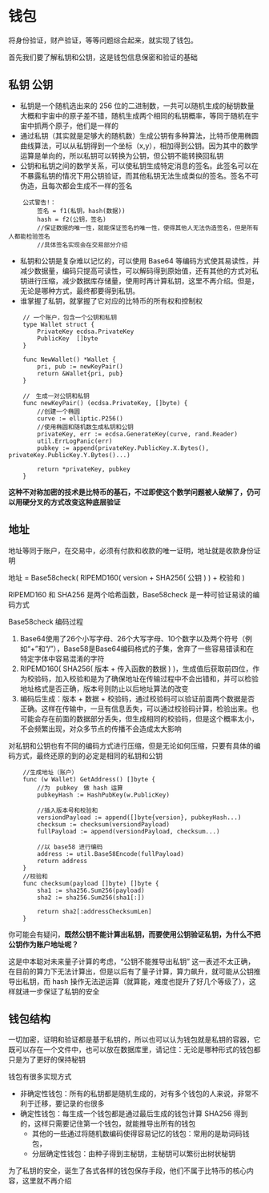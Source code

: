 # 钱包

将身份验证，财产验证，等等问题综合起来，就实现了钱包。

首先我们要了解私钥和公钥，这是钱包信息保密和验证的基础

## 私钥 公钥
- 私钥是一个随机选出来的 256 位的二进制数，一共可以随机生成的秘钥数量大概和宇宙中的原子差不错，随机生成两个相同的私钥概率，等同于随机在宇宙中抓两个原子，他们是一样的
- 通过私钥（其实就是足够大的随机数）生成公钥有多种算法，比特币使用椭圆曲线算法，可以从私钥得到一个坐标（x,y），相加得到公钥。因为其中的数学运算是单向的，所以私钥可以转换为公钥，但公钥不能转换回私钥
- 公钥和私钥之间的数学关系，可以使私钥生成特定消息的签名。此签名可以在不暴露私钥的情况下用公钥验证，而其他私钥无法生成类似的签名。签名不可伪造，且每次都会生成不一样的签名
```
    公式警告!：
        签名 = f1(私钥，hash(数据))
        hash = f2(公钥，签名)
        //保证数据的唯一性，就能保证签名的唯一性，使得其他人无法伪造签名，但是所有人都能检验签名
        //具体签名实现会在交易部分介绍
```
- 私钥和公钥是复杂难以记忆的，可以使用 Base64 等编码方式使其易读性，并减少数据量，编码只提高可读性，可以解码得到原始值，还有其他的方式对私钥进行压缩，减少数据库存储量，使用时再计算私钥，这里不再介绍。但是，无论是哪种方式，最终都要得到私钥。
- 谁掌握了私钥，就掌握了它对应的比特币的所有权和控制权

```
    // 一个账户，包含一个公钥和私钥
    type Wallet struct {
        PrivateKey ecdsa.PrivateKey
        PublicKey  []byte
    }

    func NewWallet() *Wallet {
        pri, pub := newKeyPair()
        return &Wallet{pri, pub}
    }

    //　生成一对公钥和私钥
    func newKeyPair() (ecdsa.PrivateKey, []byte) {
        //创建一个椭圆
        curve := elliptic.P256()
        //使用椭圆和随机数生成私钥和公钥
        privateKey, err := ecdsa.GenerateKey(curve, rand.Reader)
        util.ErrLogPanic(err)
        pubkey := append(privateKey.PublicKey.X.Bytes(), privateKey.PublicKey.Y.Bytes()...)

        return *privateKey, pubkey
    }
```

**这种不对称加密的技术是比特币的基石，不过即使这个数学问题被人破解了，仍可以用硬分叉的方式改变这种底层验证**

## 地址 
地址等同于账户，在交易中，必须有付款和收款的唯一证明，地址就是收款身份证明

地址 = Base58check( RIPEMD160( version + SHA256( 公钥 ) ) + 校验和 )

RIPEMD160 和 SHA256 是两个哈希函数，Base58check 是一种可验证易读的编码方式

Base58check 编码过程
1. Base64使用了26个小写字母、26个大写字母、10个数字以及两个符号（例如“+”和“/”），Base58是Base64编码格式的子集，舍弃了一些容易错读和在特定字体中容易混淆的字符
2. RIPEMD160( SHA256( 版本 + 传入函数的数据 ) )，生成值后获取前四位，作为校验码，加入校验和是为了确保地址在传输过程中不会出错和，并可以检验地址格式是否正确，版本号则防止以后地址算法的改变
3. 编码后生成：版本 + 数据 + 校验码，通过校验码可以验证前面两个数据是否正确。这样在传输中，一旦有信息丢失，可以通过校验码计算，检验出来。也可能会存在前面的数据部分丢失，但生成相同的校验码，但是这个概率太小，不会频繁出现，对众多节点的传播不会造成太大影响

对私钥和公钥也有不同的编码方式进行压缩，但是无论如何压缩，只要有具体的编码方式，最终还原的到的必定是相同的私钥和公钥

```
    //生成地址（账户）
    func (w Wallet) GetAddress() []byte {
        //为　pubkey　做 hash 运算
        pubkeyHash := HashPubKey(w.PublicKey)

        //插入版本号和校验和
        versiondPayload := append([]byte{version}, pubkeyHash...)
        checksum := checksum(versiondPayload)
        fullPayload := append(versiondPayload, checksum...)

        //以 base58 进行编码
        address := util.Base58Encode(fullPayload)
        return address
    }
    //校验和
    func checksum(payload []byte) []byte {
        sha1 := sha256.Sum256(payload)
        sha2 := sha256.Sum256(sha1[:])

        return sha2[:addressChecksumLen]
    }
```

你可能会有疑问，**既然公钥不能计算出私钥，而要使用公钥验证私钥，为什么不把公钥作为账户地址呢？**

这是中本聪对未来量子计算的考虑，“公钥不能推导出私钥” 这一表述不太正确，在目前的算力下无法计算出，但是以后有了量子计算，算力飙升，就可能从公钥推导出私钥，而 hash 操作无法逆运算（就算能，难度也提升了好几个等级了），这样就进一步保证了私钥的安全

## 钱包结构
一切加密，证明和验证都是基于私钥的，所以也可以认为钱包就是私钥的容器，它既可以存在一个文件中，也可以放在数据库里，请记住：无论是哪种形式的钱包都只是为了更好的保持秘钥

钱包有很多实现方式
- 非确定性钱包：所有的私钥都是随机生成的，对有多个钱包的人来说，非常不利于迁移，要记录的也很多
- 确定性钱包：每生成一个钱包都是通过最后生成的钱包计算 SHA256 得到的，这样只需要记住第一个钱包，就能推导出所有的钱包
    - 其他的一些通过将随机数编码使得容易记忆的钱包：常用的是助词码钱包，
    - 分层确定性钱包：由种子得到主秘钥，主秘钥可以繁衍出树状秘钥

为了私钥的安全，诞生了各式各样的钱包保存手段，他们不属于比特币的核心内容，这里就不再介绍